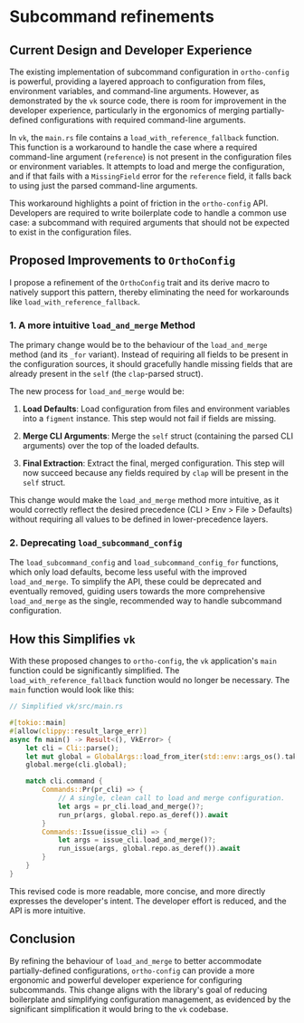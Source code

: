 # Subcommand refinements

## Current Design and Developer Experience

The existing implementation of subcommand configuration in `ortho-config` is
powerful, providing a layered approach to configuration from files, environment
variables, and command-line arguments. However, as demonstrated by the `vk`
source code, there is room for improvement in the developer experience,
particularly in the ergonomics of merging partially-defined configurations with
required command-line arguments.

In `vk`, the `main.rs` file contains a `load_with_reference_fallback` function.
This function is a workaround to handle the case where a required command-line
argument (`reference`) is not present in the configuration files or environment
variables. It attempts to load and merge the configuration, and if that fails
with a `MissingField` error for the `reference` field, it falls back to using
just the parsed command-line arguments.

This workaround highlights a point of friction in the `ortho-config` API.
Developers are required to write boilerplate code to handle a common use case:
a subcommand with required arguments that should not be expected to exist in
the configuration files.

## Proposed Improvements to `OrthoConfig`

I propose a refinement of the `OrthoConfig` trait and its derive macro to
natively support this pattern, thereby eliminating the need for workarounds
like `load_with_reference_fallback`.

### 1. A more intuitive `load_and_merge` Method

The primary change would be to the behaviour of the `load_and_merge` method
(and its `_for` variant). Instead of requiring all fields to be present in the
configuration sources, it should gracefully handle missing fields that are
already present in the `self` (the `clap`-parsed struct).

The new process for `load_and_merge` would be:

1. **Load Defaults**: Load configuration from files and environment variables
   into a `figment` instance. This step would not fail if fields are missing.

2. **Merge CLI Arguments**: Merge the `self` struct (containing the parsed CLI
   arguments) over the top of the loaded defaults.

3. **Final Extraction**: Extract the final, merged configuration. This step
   will now succeed because any fields required by `clap` will be present in
   the `self` struct.

This change would make the `load_and_merge` method more intuitive, as it would
correctly reflect the desired precedence (CLI &gt; Env &gt; File &gt; Defaults)
without requiring all values to be defined in lower-precedence layers.

### 2. Deprecating `load_subcommand_config`

The `load_subcommand_config` and `load_subcommand_config_for` functions, which
only load defaults, become less useful with the improved `load_and_merge`. To
simplify the API, these could be deprecated and eventually removed, guiding
users towards the more comprehensive `load_and_merge` as the single,
recommended way to handle subcommand configuration.

## How this Simplifies `vk`

With these proposed changes to `ortho-config`, the `vk` application's `main`
function could be significantly simplified. The `load_with_reference_fallback`
function would no longer be necessary. The `main` function would look like this:

```rust
// Simplified vk/src/main.rs

#[tokio::main]
#[allow(clippy::result_large_err)]
async fn main() -> Result<(), VkError> {
    let cli = Cli::parse();
    let mut global = GlobalArgs::load_from_iter(std::env::args_os().take(1))?;
    global.merge(cli.global);

    match cli.command {
        Commands::Pr(pr_cli) => {
            // A single, clean call to load and merge configuration.
            let args = pr_cli.load_and_merge()?;
            run_pr(args, global.repo.as_deref()).await
        }
        Commands::Issue(issue_cli) => {
            let args = issue_cli.load_and_merge()?;
            run_issue(args, global.repo.as_deref()).await
        }
    }
}
```

This revised code is more readable, more concise, and more directly expresses
the developer's intent. The developer effort is reduced, and the API is more
intuitive.

## Conclusion

By refining the behaviour of `load_and_merge` to better accommodate
partially-defined configurations, `ortho-config` can provide a more ergonomic
and powerful developer experience for configuring subcommands. This change
aligns with the library's goal of reducing boilerplate and simplifying
configuration management, as evidenced by the significant simplification it
would bring to the `vk` codebase.
